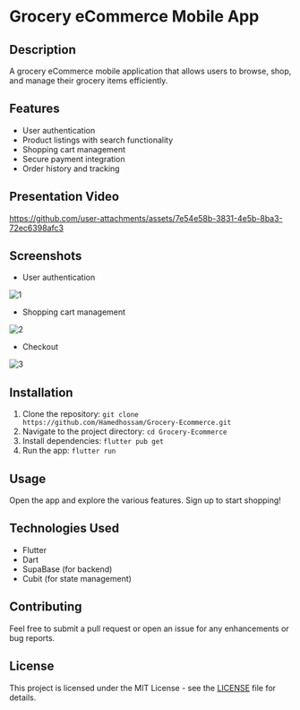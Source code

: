 # Grocery eCommerce Mobile App

## Description
A grocery eCommerce mobile application that allows users to browse, shop, and manage their grocery items efficiently. 

## Features
- User authentication
- Product listings with search functionality
- Shopping cart management
- Secure payment integration
- Order history and tracking

## Presentation Video
https://github.com/user-attachments/assets/7e54e58b-3831-4e5b-8ba3-72ec6398afc3



## Screenshots
- User authentication
  
![1](https://github.com/user-attachments/assets/3e031eb8-d424-4d7c-acde-385f0a13b83e)

- Shopping cart management
  
![2](https://github.com/user-attachments/assets/180a2d86-6fa5-4517-addf-fd627897acc6)

- Checkout

![3](https://github.com/user-attachments/assets/1966e305-315e-496e-8272-1128847ddb2c)




## Installation
1. Clone the repository: `git clone https://github.com/Hamedhossam/Grocery-Ecommerce.git`
2. Navigate to the project directory: `cd Grocery-Ecommerce`
3. Install dependencies: `flutter pub get`
4. Run the app: `flutter run`

## Usage
Open the app and explore the various features. Sign up to start shopping!

## Technologies Used
- Flutter
- Dart
- SupaBase (for backend)
- Cubit (for state management)

## Contributing
Feel free to submit a pull request or open an issue for any enhancements or bug reports.

## License
This project is licensed under the MIT License - see the [LICENSE](LICENSE) file for details.
